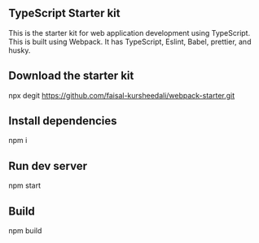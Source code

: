 ## TypeScript Starter kit 
This is the starter kit for web application development using TypeScript. This is built using Webpack. It has TypeScript, Eslint, Babel, prettier, and husky.


## Download the starter kit

npx degit https://github.com/faisal-kursheedali/webpack-starter.git <your folder name>

## Install dependencies

npm i

## Run dev server

npm start

## Build

npm build
